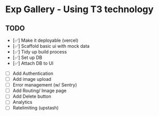 # Exp Gallery - Using T3 technology

## TODO

- [✅] Make it deployable (vercel)
- [✅] Scaffold basic ui with mock data
- [✅] Tidy up build process
- [✅] Set up DB
- [✅] Attach DB to UI
- [ ] Add Authentication
- [ ] Add image upload
- [ ] Error management (w/ Sentry)
- [ ] Add Routing/ Image page
- [ ] Add Delete button
- [ ] Analytics
- [ ] Ratelimiting (upstash)
